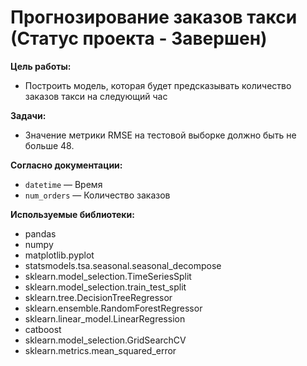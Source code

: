 # Прогнозирование заказов такси (Статус проекта - Завершен)
  
<b> Цель работы:</b> 
- Построить модель, которая будет предсказывать количество заказов такси на следующий час

<b>Задачи: </b>
- Значение метрики RMSE на тестовой выборке должно быть не больше 48.

<b> Согласно документации: </b>  
- `datetime` — Время 
- `num_orders` — Количество заказов
 

<b> Используемые библиотеки: </b>
- pandas
- numpy
- matplotlib.pyplot
- statsmodels.tsa.seasonal.seasonal_decompose 
- sklearn.model_selection.TimeSeriesSplit
- sklearn.model_selection.train_test_split
- sklearn.tree.DecisionTreeRegressor
- sklearn.ensemble.RandomForestRegressor
- sklearn.linear_model.LinearRegression
- catboost
- sklearn.model_selection.GridSearchCV
- sklearn.metrics.mean_squared_error
